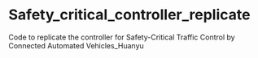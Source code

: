 # Safety_critical_controller_replicate
Code to replicate the controller for Safety-Critical Traffic Control by Connected Automated Vehicles_Huanyu
